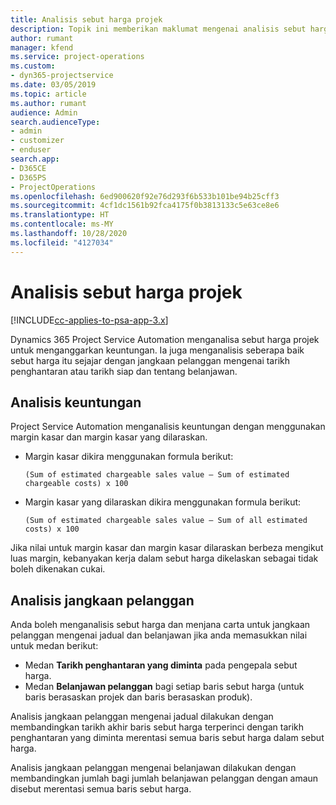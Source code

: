 ```yaml
---
title: Analisis sebut harga projek
description: Topik ini memberikan maklumat mengenai analisis sebut harga projek.
author: rumant
manager: kfend
ms.service: project-operations
ms.custom:
- dyn365-projectservice
ms.date: 03/05/2019
ms.topic: article
ms.author: rumant
audience: Admin
search.audienceType:
- admin
- customizer
- enduser
search.app:
- D365CE
- D365PS
- ProjectOperations
ms.openlocfilehash: 6ed900620f92e76d293f6b533b101be94b25cff3
ms.sourcegitcommit: 4cf1dc1561b92fca4175f0b3813133c5e63ce8e6
ms.translationtype: HT
ms.contentlocale: ms-MY
ms.lasthandoff: 10/28/2020
ms.locfileid: "4127034"
---
```

# <a name="analysis-of-project-quotes"></a>Analisis sebut harga projek

[!INCLUDE[cc-applies-to-psa-app-3.x](../includes/cc-applies-to-psa-app-3x.md)]

Dynamics 365 Project Service Automation menganalisa sebut harga projek untuk menganggarkan keuntungan. Ia juga menganalisis seberapa baik sebut harga itu sejajar dengan jangkaan pelanggan mengenai tarikh penghantaran atau tarikh siap dan tentang belanjawan.

## <a name="profitability-analysis"></a>Analisis keuntungan

Project Service Automation menganalisis keuntungan dengan menggunakan margin kasar dan margin kasar yang dilaraskan.

- Margin kasar dikira menggunakan formula berikut:

  `
    (Sum of estimated chargeable sales value – Sum of estimated chargeable costs) x 100
  `
- Margin kasar yang dilaraskan dikira menggunakan formula berikut:

  `
    (Sum of estimated chargeable sales value – Sum of all estimated costs) x 100
  `

Jika nilai untuk margin kasar dan margin kasar dilaraskan berbeza mengikut luas margin, kebanyakan kerja dalam sebut harga dikelaskan sebagai tidak boleh dikenakan cukai.

## <a name="analysis-of-customer-expectations"></a>Analisis jangkaan pelanggan

Anda boleh menganalisis sebut harga dan menjana carta untuk jangkaan pelanggan mengenai jadual dan belanjawan jika anda memasukkan nilai untuk medan berikut:

- Medan **Tarikh penghantaran yang diminta** pada pengepala sebut harga.
- Medan **Belanjawan pelanggan** bagi setiap baris sebut harga (untuk baris berasaskan projek dan baris berasaskan produk).

Analisis jangkaan pelanggan mengenai jadual dilakukan dengan membandingkan tarikh akhir baris sebut harga terperinci dengan tarikh penghantaran yang diminta merentasi semua baris sebut harga dalam sebut harga.

Analisis jangkaan pelanggan mengenai belanjawan dilakukan dengan membandingkan jumlah bagi jumlah belanjawan pelanggan dengan amaun disebut merentasi semua baris sebut harga.

